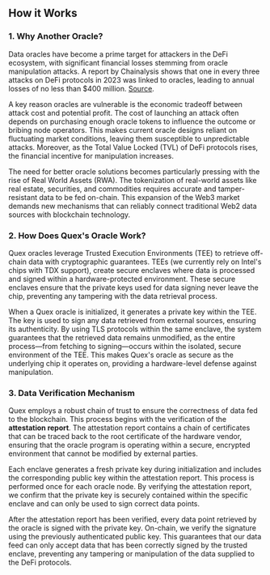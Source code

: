 ## How it Works

### 1. Why Another Oracle?

Data oracles have become a prime target for attackers in the DeFi ecosystem, with significant financial losses stemming from oracle manipulation attacks. A report by Chainalysis shows that one in every three attacks on DeFi protocols in 2023 was linked to oracles, leading to annual losses of no less than $400 million. [Source](https://www.chainalysis.com/blog/oracle-manipulation-attacks-rising/).

A key reason oracles are vulnerable is the economic tradeoff between attack cost and potential profit. The cost of launching an attack often depends on purchasing enough oracle tokens to influence the outcome or bribing node operators. This makes current oracle designs reliant on fluctuating market conditions, leaving them susceptible to unpredictable attacks. Moreover, as the Total Value Locked (TVL) of DeFi protocols rises, the financial incentive for manipulation increases.

The need for better oracle solutions becomes particularly pressing with the rise of Real World Assets (RWA). The tokenization of real-world assets like real estate, securities, and commodities requires accurate and tamper-resistant data to be fed on-chain. This expansion of the Web3 market demands new mechanisms that can reliably connect traditional Web2 data sources with blockchain technology.

### 2. How Does Quex's Oracle Work?

Quex oracles leverage Trusted Execution Environments (TEE) to retrieve off-chain data with cryptographic guarantees. TEEs (we currently rely on Intel's chips with TDX support), create secure enclaves where data is processed and signed within a hardware-protected environment. These secure enclaves ensure that the private keys used for data signing never leave the chip, preventing any tampering with the data retrieval process.

When a Quex oracle is initialized, it generates a private key within the TEE. The key is used to sign any data retrieved from external sources, ensuring its authenticity. By using TLS protocols within the same enclave, the system guarantees that the retrieved data remains unmodified, as the entire process—from fetching to signing—occurs within the isolated, secure environment of the TEE. This makes Quex's oracle as secure as the underlying chip it operates on, providing a hardware-level defense against manipulation.

### 3. Data Verification Mechanism

Quex employs a robust chain of trust to ensure the correctness of data fed to the blockchain. This process begins with the verification of the **attestation report**. The attestation report contains a chain of certificates that can be traced back to the root certificate of the hardware vendor, ensuring that the oracle program is operating within a secure, encrypted environment that cannot be modified by external parties.

Each enclave generates a fresh private key during initialization and includes the corresponding public key within the attestation report. This process is performed once for each oracle node. By verifying the attestation report, we confirm that the private key is securely contained within the specific enclave and can only be used to sign correct data points.

After the attestation report has been verified, every data point retrieved by the oracle is signed with the private key. On-chain, we verify the signature using the previously authenticated public key. This guarantees that our data feed can only accept data that has been correctly signed by the trusted enclave, preventing any tampering or manipulation of the data supplied to the DeFi protocols.
 